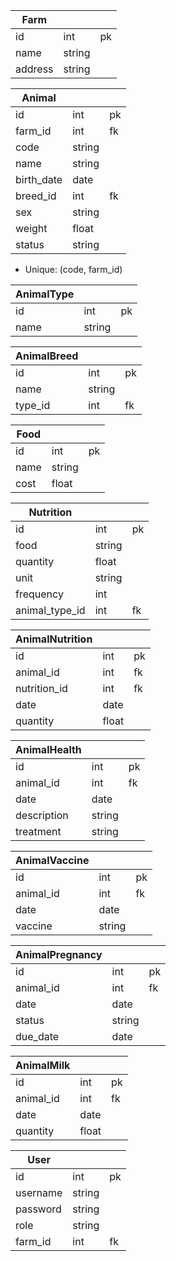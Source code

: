 | Farm |  | |
|---|---| --- |
| id | int | pk |
| name | string | |
| address | string | |

| Animal |  | |
|---|---| --- |
| id | int | pk |
| farm_id | int | fk | |
| code | string | |
| name | string | |
| birth_date | date | |
| breed_id | int | fk |
| sex | string | |
| weight | float | |
| status | string | |
* Unique: (code, farm_id)

| AnimalType |  | |
|---|---| --- |
| id | int | pk |
| name | string | |

| AnimalBreed |  | |
|---|---| --- |
| id | int | pk |
| name | string | |
| type_id | int | fk |

| Food |  | |
|---|---| --- |
| id | int | pk |
| name | string | |
| cost | float | |

| Nutrition |  | |
|---|---| --- |
| id | int | pk |
| food | string | |
| quantity | float | |
| unit | string | |
| frequency | int | |
| animal_type_id | int | fk |

| AnimalNutrition |  | |
|---|---| --- |
| id | int | pk |
| animal_id | int | fk |
| nutrition_id | int | fk |
| date | date | |
| quantity | float | |

| AnimalHealth |  | |
|---|---| --- |
| id | int | pk |
| animal_id | int | fk |
| date | date | |
| description | string | |
| treatment | string | |

| AnimalVaccine |  | |
|---|---| --- |
| id | int | pk |
| animal_id | int | fk |
| date | date | |
| vaccine | string | |

| AnimalPregnancy |  | |
|---|---| --- |
| id | int | pk |
| animal_id | int | fk |
| date | date | |
| status | string | |
| due_date | date | |

| AnimalMilk |  | |
|---|---| --- |
| id | int | pk |
| animal_id | int | fk |
| date | date | |
| quantity | float | |

| User |  | |
|---|---| --- |
| id | int | pk |
| username | string | |
| password | string | |
| role | string | |
| farm_id | int | fk |
